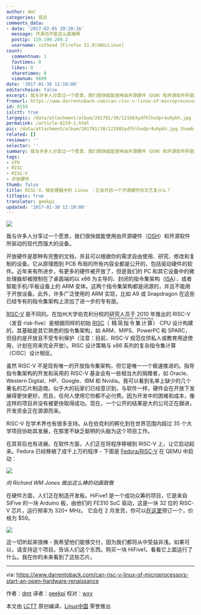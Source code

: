 ```yaml
---
author: dmt
categories: 观点
comments_data:
- date: '2017-02-05 20:20:16'
  message: 开源也不能这么直接啊
  postip: 119.190.209.2
  username: cuthead [Firefox 51.0|GNU/Linux]
count:
  commentnum: 1
  favtimes: 0
  likes: 0
  sharetimes: 0
  viewnum: 9699
date: '2017-01-30 12:10:00'
editorchoice: false
excerpt: 我与许多人分享过一个愿景，我们很快就能使用由开源硬件（OSH）和开源软件所驱动的现代而强大的设备。
fromurl: https://www.darrentoback.com/can-risc-v-linux-of-microprocessors-start-an-open-hardware-renaissance
id: 8159
islctt: true
largepic: /data/attachment/album/201701/30/121603ydfhlhodpr4uhpkh.jpg
permalink: /article-8159-1.html
pic: /data/attachment/album/201701/30/121603ydfhlhodpr4uhpkh.jpg.thumb.jpg
related: []
reviewer: ''
selector: ''
summary: 我与许多人分享过一个愿景，我们很快就能使用由开源硬件（OSH）和开源软件所驱动的现代而强大的设备。
tags:
- CPU
- RISC
- RISC-V
- 开放硬件
thumb: false
title: RISC-V，微处理器中的 Linux ：它会开启一个开源硬件的文艺复兴么？
titlepic: true
translator: geekpi
updated: '2017-01-30 12:10:00'
---
```


![](/data/attachment/album/201701/30/121603ydfhlhodpr4uhpkh.jpg)


我与许多人分享过一个愿景，我们很快就能使用由开源硬件（[OSH](https://en.wikipedia.org/wiki/Open-source_hardware)）和开源软件所驱动的现代而强大的设备。


开放硬件是那种有完整的文档，并且可以根据你的需求自由使用、研究、修改和复制的设备。它从原理图到 PCB 布局的所有内容全都是公开的，包括驱动硬件的软件。近年来有所进步，有更多的硬件被开放了，但是我们的 PC 和其它设备中的微处理器却被限制在了桌面端的以 x86 为主导的、封闭的指令集架构（[ISA](https://en.wikipedia.org/wiki/Comparison_of_instruction_set_architectures)），或者智能手机/平板设备上的 ARM 变体。这两个指令集架构都是闭源的，并且不能用于开放设备。此外，许多广泛使用的 ARM 实现，比如 A9 或 Snapdragon 在这些已经专有的指令集架构上添加了进一步的专有层。


[RISC-V](https://en.wikipedia.org/wiki/RISC-V) 是不同的。在加州大学伯克利分校的研究人员于 2010 年推出的 RISC-V（发音 risk-five）是根据同样的初始 [RISC](https://en.wikipedia.org/wiki/Reduced_instruction_set_computing)（<ruby> 精简指令集计算 <rp>  （ </rp> <rt>  Reduced Instruction Set Computing </rt> <rp>  ） </rp></ruby>） CPU 设计构建的，其基础是其它熟悉的指令集架构，如 ARM、MIPS、PowerPC 和 SPARC，但目的是开放且不受专利保护（注意：目前，RISC-V 规范仅供私人或教育用途使用，计划在将来完全开放）。RISC 设计策略与 x86 系列的复杂指令集计算（CISC）设计相反。


虽然 RISC-V 不是现有唯一的开放指令集架构，但它是唯一一个极速推进的。指导指令集架构的开发和采用的 RISC-V 基金会有一些相当大的捐赠者，如 Oracle、Western Digital、HP、Google、IBM 和 Nvidia。我可以看到名单上缺少的几个著名的芯片制造商。似乎大的玩家们已经意识到，与软件一样，硬件会在开放下发展得更快更好。而且，任何人使用它你都不必付费。因为开发中的困难和成本，像这样的项目并没有被更快取得成功。现在，一个公开的结果是大的公司正在跟进，开发资金正在源源而来。


RISC-V 在学术界也有很多支持。从在伯克利的孵化到在世界范围内超过 35 个大学项目协助其发展，在那里不缺乏聪明的头脑为这个项目工作。


在其背后也有进展。在软件方面，人们正在将程序移植到 RISC-V 上，让它启动起来。Fedora 已经移植了成千上万的程序 - 下面是 [Fedora/RISC-V](https://fedoraproject.org/wiki/Architectures/RISC-V) 在 QEMU 中启动：


![](/data/attachment/album/201701/30/121107no2orqnwxxurnuz5.gif)


*向 Richard WM Jones 做出这么棒的动画致敬*


在硬件方面，人们正在制造开发板。HiFive1 是一个成功众筹的项目，它是来自 SiFive 的一块 Arduino 板，由他们的 FE310 SoC 驱动，这是一块 32 位的 RISC-V 芯片，运行频率为 320+ MHz。 它会在 2 月发货，你可以[在这里](https://www.crowdsupply.com/sifive/hifive1/)预订一个，价格为 $59。


![](/data/attachment/album/201701/30/121109iexxexq66yhq6her.jpg)


这一切听起来很棒 - 我希望他们能够交付，因为我们都将从中受益非浅。如果可以，请支持这个项目。告诉人们这个东西。购买一块 HiFive1，看看它上面运行了什么。我在你的未来看到了这些芯片。




---


via: <https://www.darrentoback.com/can-risc-v-linux-of-microprocessors-start-an-open-hardware-renaissance>


作者：[dmt](https://www.darrentoback.com/about-me) 译者：[geekpi](https://github.com/geekpi) 校对：[wxy](https://github.com/wxy)


本文由 [LCTT](https://github.com/LCTT/TranslateProject) 原创编译，[Linux中国](https://linux.cn/) 荣誉推出